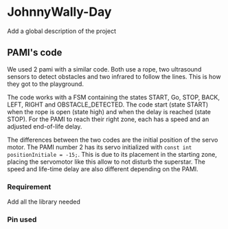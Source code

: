 # JohnnyWally-Day
Add a global description of the project

## PAMI's code
We used 2 pami with a similar code. Both use a rope, two ultrasound sensors to detect obstacles and two infrared to follow the lines. This is how they got to the playground.

The code works with a FSM containing the states START, Go, STOP, BACK, LEFT, RIGHT and OBSTACLE_DETECTED. 
The code start (state START) when the rope is open (state high) and when the delay is reached (state STOP). For the PAMI to reach their right zone, each has a speed and an adjusted end-of-life delay.

The differences between the two codes are the initial position of the servo motor. The PAMI number 2 has its servo initialized with ```const int positionInitiale = -15;```. This is due to its placement in the starting zone, placing the servomotor like this allow to not disturb the superstar. The speed and life-time delay are also different depending on the PAMI.

### Requirement
Add all the library needed
### Pin used


